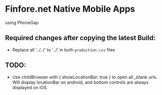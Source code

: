 # Finfore.net Native Mobile Apps

using PhoneGap

## Required changes after copying the latest Build:

* Replace all '../../' to '../' in both `production.css` files

## TODO:

* Use childBrowser with { showLocationBar: true } to open all _blank urls. Will display locationBar on android, and bottom controls are always displayed on iOS.